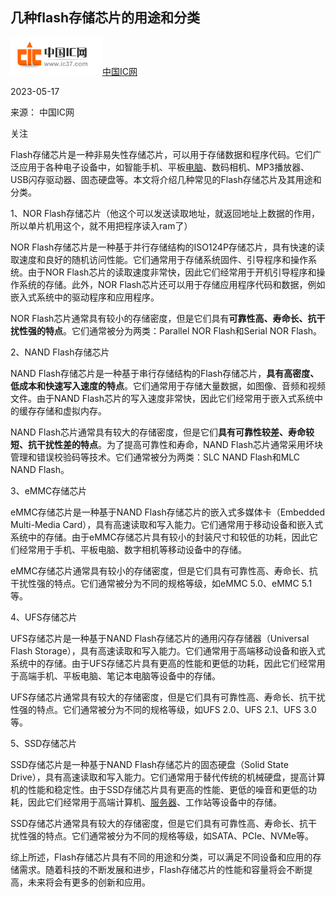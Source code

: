 ## 几种flash存储芯片的用途和分类

[![img](%E5%87%A0%E7%A7%8Dflash%E7%9A%84%E5%8C%BA%E5%88%AB.assets/c11120.png)中国IC网](https://www.sensorexpert.com.cn/home/11150)

2023-05-17

来源： 中国IC网

关注



Flash存储芯片是一种非易失性存储芯片，可以用于存储数据和程序代码。它们广泛应用于各种电子设备中，如智能手机、平板[电脑](https://www.sensorexpert.com.cn/industry/77/p1.html)、数码相机、MP3播放器、USB闪存驱动器、固态硬盘等。本文将介绍几种常见的Flash存储芯片及其用途和分类。

1、NOR Flash存储芯片（他这个可以发送读取地址，就返回地址上数据的作用，所以单片机用这个，就不用把程序读入ram了）

NOR Flash存储芯片是一种基于并行存储结构的ISO124P存储芯片，具有快速的读取速度和良好的随机访问性能。它们通常用于存储系统固件、引导程序和操作系统。由于NOR Flash芯片的读取速度非常快，因此它们经常用于开机引导程序和操作系统的存储。此外，NOR Flash芯片还可以用于存储应用程序代码和数据，例如嵌入式系统中的驱动程序和应用程序。

NOR Flash芯片通常具有较小的存储密度，但是它们具有**可靠性高、寿命长、抗干扰性强的特点**。它们通常被分为两类：Parallel NOR Flash和Serial NOR Flash。

2、NAND Flash存储芯片

NAND Flash存储芯片是一种基于串行存储结构的Flash存储芯片，**具有高密度、低成本和快速写入速度的特点**。它们通常用于存储大量数据，如图像、音频和视频文件。由于NAND Flash芯片的写入速度非常快，因此它们经常用于嵌入式系统中的缓存存储和虚拟内存。

NAND Flash芯片通常具有较大的存储密度，但是它们**具有可靠性较差、寿命较短、抗干扰性差的特点**。为了提高可靠性和寿命，NAND Flash芯片通常采用坏块管理和错误校验码等技术。它们通常被分为两类：SLC NAND Flash和MLC NAND Flash。

3、eMMC存储芯片

eMMC存储芯片是一种基于NAND Flash存储芯片的嵌入式多媒体卡（Embedded Multi-Media Card），具有高速读取和写入能力。它们通常用于移动设备和嵌入式系统中的存储。由于eMMC存储芯片具有较小的封装尺寸和较低的功耗，因此它们经常用于手机、平板电脑、数字相机等移动设备中的存储。

eMMC存储芯片通常具有较小的存储密度，但是它们具有可靠性高、寿命长、抗干扰性强的特点。它们通常被分为不同的规格等级，如eMMC 5.0、eMMC 5.1等。

4、UFS存储芯片

UFS存储芯片是一种基于NAND Flash存储芯片的通用闪存存储器（Universal Flash Storage），具有高速读取和写入能力。它们通常用于高端移动设备和嵌入式系统中的存储。由于UFS存储芯片具有更高的性能和更低的功耗，因此它们经常用于高端手机、平板电脑、笔记本电脑等设备中的存储。

UFS存储芯片通常具有较大的存储密度，但是它们具有可靠性高、寿命长、抗干扰性强的特点。它们通常被分为不同的规格等级，如UFS 2.0、UFS 2.1、UFS 3.0等。

5、SSD存储芯片

SSD存储芯片是一种基于NAND Flash存储芯片的固态硬盘（Solid State Drive），具有高速读取和写入能力。它们通常用于替代传统的机械硬盘，提高计算机的性能和稳定性。由于SSD存储芯片具有更高的性能、更低的噪音和更低的功耗，因此它们经常用于高端计算机、[服务器](https://www.sensorexpert.com.cn/industry/403/p1.html)、工作站等设备中的存储。

SSD存储芯片通常具有较大的存储密度，但是它们具有可靠性高、寿命长、抗干扰性强的特点。它们通常被分为不同的规格等级，如SATA、PCIe、NVMe等。

综上所述，Flash存储芯片具有不同的用途和分类，可以满足不同设备和应用的存储需求。随着科技的不断发展和进步，Flash存储芯片的性能和容量将会不断提高，未来将会有更多的创新和应用。